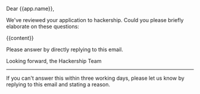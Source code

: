 Dear {{app.name}},

We've reviewed your application to hackership. Could
you please briefly elaborate on these questions:

{{content}}

Please answer by directly replying to this email.


Looking forward,
the Hackership Team


---
If you can't answer this within three working days, please
let us know by replying to this email and stating a reason.